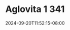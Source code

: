 --- 
title: "Aglovita 1 341"
description: "download  video bokep Aglovita 1 341 full durasi panjang terbaru"
date: 2024-09-20T11:52:15-08:00
file_code: "snv7re85xddq"
draft: false
cover: "umhwteb8hggt4o1i.jpg"
tags: ["Aglovita", "bokep-indo", "bokep-viral", "bokep-ig"]
length: 142
fld_id: "1482686"
foldername: "Aglovita 1"
categories: ["Aglovita 1"]
views: 0
---